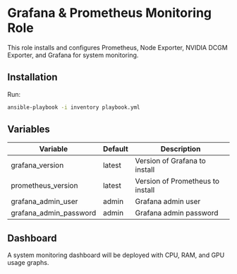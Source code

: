 # Grafana & Prometheus Monitoring Role
This role installs and configures Prometheus, Node Exporter, NVIDIA DCGM Exporter, and Grafana for system monitoring.

## Installation
Run:
```bash
ansible-playbook -i inventory playbook.yml
```

## Variables
| Variable | Default | Description |
|----------|---------|-------------|
| grafana_version | latest | Version of Grafana to install |
| prometheus_version | latest | Version of Prometheus to install |
| grafana_admin_user | admin | Grafana admin user |
| grafana_admin_password | admin | Grafana admin password |

## Dashboard
A system monitoring dashboard will be deployed with CPU, RAM, and GPU usage graphs.
